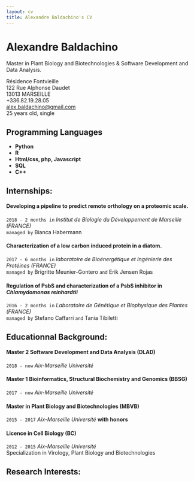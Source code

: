 ```yaml
---
layout: cv
title: Alexandre Baldachino's CV
---
```

# Alexandre Baldachino
Master in Plant Biology and Biotechnologies & Software Development and Data Analysis.

Résidence Fontvieille  
122 Rue Alphonse Daudet  
13013 MARSEILLE  
+336.82.19.28.05  
alex.baldachino@gmail.com  
25 years old, single  
<!-- <div id="webaddress">
<a href="isaac@applesdofall.org">isaac@applesdofall.org</a>
| <a href="http://en.wikipedia.org/wiki/Isaac_Newton">My wikipedia page</a>
</div> -->

## Programming Languages
- **Python**
- **R**
- **Html/css, php, Javascript**
- **SQL**
- **C++**

## Internships:
#### Developing a pipeline to predict remote orthology on a proteomic scale.
`2018 - 2 months in` *Institut de Biologie du Développement de Marseille (FRANCE)*  
 `managed by` Bianca Habermann

#### Characterization of a low carbon induced protein in a diatom.
`2017 - 6 months in` *laboratoire de Bioénergétique et Ingénierie des Protéines (FRANCE)*  
 `managed by` Brigritte Meunier-Gontero `and` Erik Jensen Rojas
 
#### Regulation of PsbS and characterization of a PsbS inhibitor in *Chlamydomonas reinhardtii*
`2016 - 2 months in` *Laboratoire de Génétique et Biophysique des Plantes (FRANCE)*  
 `managed by` Stefano Caffarri `and` Tania Tibiletti
  
## Educationnal Background:

#### Master 2 Software Development and Data Analysis (DLAD)
`2018 - now` *Aix-Marseille Université*

#### Master 1 Bioinformatics, Structural Biochemistry and Genomics (BBSG)
`2017 - now` *Aix-Marseille Université*

#### Master in Plant Biology and Biotechnologies (MBVB)
`2015 - 2017` *Aix-Marseille Université* **with honors**

#### Licence in Cell Biology (BC)
`2012 - 2015` *Aix-Marseille Université*  
Specialization in  Virology, Plant Biology and Biotechnologies

## Research Interests:

<!-- ### Footer

Last updated: May 2013 -->


